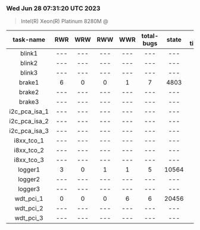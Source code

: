 ### Wed Jun 28 07:31:20 UTC 2023
> Intel(R)   Xeon(R)   Platinum   8280M @

| task-name | RWR | WRW | RWW | WWR | total-bugs| state | total time(ms) |
| :---: | :---: | :---: | :---: | :---: | :---: | :---: | :---: |
| blink1 | --- | --- | --- | --- | --- | --- | --- |
| blink2 | --- | --- | --- | --- | --- | --- | --- |
| blink3 | --- | --- | --- | --- | --- | --- | --- |
| brake1 | 6 | 0 | 0 | 1 | 7 | 4803 | 687 |
| brake2 | --- | --- | --- | --- | --- | --- | --- |
| brake3 | --- | --- | --- | --- | --- | --- | --- |
| i2c_pca_isa_1 | --- | --- | --- | --- | --- | --- | --- |
| i2c_pca_isa_2 | --- | --- | --- | --- | --- | --- | --- |
| i2c_pca_isa_3 | --- | --- | --- | --- | --- | --- | --- |
| i8xx_tco_1 | --- | --- | --- | --- | --- | --- | --- |
| i8xx_tco_2 | --- | --- | --- | --- | --- | --- | --- |
| i8xx_tco_3 | --- | --- | --- | --- | --- | --- | --- |
| logger1 | 3 | 0 | 1 | 1 | 5 | 10564 | 1837 |
| logger2 | --- | --- | --- | --- | --- | --- | --- |
| logger3 | --- | --- | --- | --- | --- | --- | --- |
| wdt_pci_1 | 0 | 0 | 0 | 6 | 6 | 20456 | 2067 |
| wdt_pci_2 | --- | --- | --- | --- | --- | --- | --- |
| wdt_pci_3 | --- | --- | --- | --- | --- | --- | --- |
